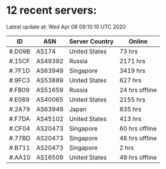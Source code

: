 # 12 recent servers:

Latest update at: Wed Apr 08 09:10:10 UTC 2020

| ID | ASN | Server Country | Online |
| -- | --- | -------------- | ------ |
| #.D09B | AS174 | United States | 73 hrs |
| #.15CF | AS49392 | Russia | 2171 hrs |
| #.7F1D | AS63949 | Singapore | 3419 hrs |
| #.9FC3 | AS53889 | United States | 627 hrs |
| #.FB09 | AS51659 | Russia | 24 hrs offline |
| #.E069 | AS40065 | United States | 2155 hrs |
| #.2A79 | AS63949 | Japan | 835 hrs |
| #.F7DA | AS45102 | United States | 413 hrs |
| #.CF04 | AS20473 | Singapore | 60 hrs offline |
| #.77BD | AS20473 | Singapore | 48 hrs offline |
| #.B711 | AS20473 | Singapore | 2 hrs |
| #.AA10 | AS16509 | United States | 49 hrs offline |

